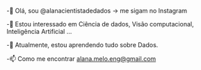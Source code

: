 -👋 Olá, sou @alanacientistadedados  -> me sigam no Instagram

-👀 Estou interessado em Ciência de dados, Visão computacional, Inteligência Artificial ...

-🌱 Atualmente, estou aprendendo tudo sobre Dados.

-📫 Como me encontrar alana.melo.eng@gmail.com

<!---
AlanaEng/AlanaEng is a ✨ special ✨ repository because its `README.md` (this file) appears on your GitHub profile.
You can click the Preview link to take a look at your changes.
--->
